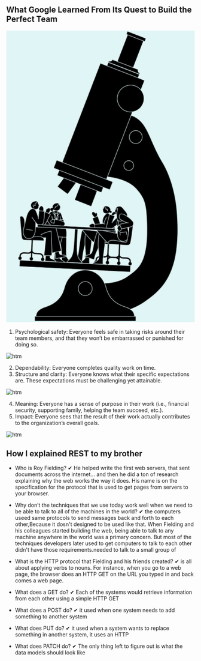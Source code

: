 ## What Google Learned From Its Quest to Build the Perfect Team

![htm](htm3.PNG)

1. Psychological safety: Everyone feels safe in taking risks around their team members, and that they won’t be embarrassed or punished for doing so.

![htm](https://static01.nyt.com/images/2016/02/28/magazine/28mag-teams1/28mag-teams1-superJumbo.jpg?quality=90&auto=webp)

2. Dependability: Everyone completes quality work on time.
3. Structure and clarity: Everyone knows what their specific expectations are. These expectations must be challenging yet attainable.

![htm](https://static01.nyt.com/images/2016/02/28/magazine/28mag-teams2/28mag-teams2-superJumbo.jpg?quality=90&auto=webp)

4. Meaning: Everyone has a sense of purpose in their work (i.e., financial security, supporting family, helping the team succeed, etc.).
5. Impact: Everyone sees that the result of their work actually contributes to the organization’s overall goals.

![htm](https://static01.nyt.com/images/2016/02/28/magazine/28mag-teams3/28mag-teams3-superJumbo.jpg?quality=90&auto=webp)


## How I explained REST to my brother

* Who is Roy Fielding?
✔ He helped write the first web servers, that sent documents across the internet… and then he did a ton of research explaining why the web works the way it does. His name is on the specification for the protocol that is used to get pages from servers to your browser.

* Why don’t the techniques that we use today work well when we need to be able to talk to all of the machines in the world?
✔ the computers useed same protocols to send messages back and forth to each other,Because it dosn't designed to be used like that. When Fielding and his colleagues started building the web, being able to talk to any machine anywhere in the world was a primary concern. But most of the techniques developers later used to get computers to talk to each other didn't have those requirements.needed to talk to a small group of

* What is the HTTP protocol that Fielding and his friends created?
✔ is all about applying verbs to nouns. For instance, when you go to a web page, the browser does an HTTP GET on the URL you typed in and back comes a web page.

* What does a GET do? 
✔ Each of the systems would retrieve information from each other using a simple HTTP GET

* What does a POST do?
✔ it used when one system needs to add something to another system 

* What does PUT do?
✔ it used when a system wants to replace something in another system, it uses an HTTP

* What does PATCH do?
✔ The only thing left to figure out is what the data models should look like 